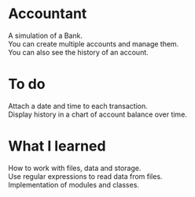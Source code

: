 # Accountant
A simulation of a Bank.  
You can create multiple accounts and manage them.  
You can also see the history of an account.

# To do
Attach a date and time to each transaction.  
Display history in a chart of account balance over time.

# What I learned
How to work with files, data and storage.  
Use regular expressions to read data from files.  
Implementation of modules and classes.
